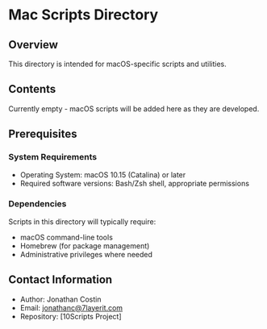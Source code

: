 # Mac Scripts Directory

## Overview

This directory is intended for macOS-specific scripts and utilities.

## Contents

Currently empty - macOS scripts will be added here as they are developed.

## Prerequisites

### System Requirements
- Operating System: macOS 10.15 (Catalina) or later
- Required software versions: Bash/Zsh shell, appropriate permissions

### Dependencies
Scripts in this directory will typically require:
- macOS command-line tools
- Homebrew (for package management)
- Administrative privileges where needed

## Contact Information

- Author: Jonathan Costin
- Email: jonathanc@7layerit.com
- Repository: [10Scripts Project]
